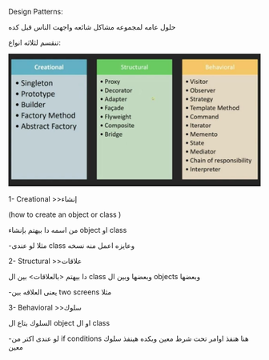 Design Patterns: 


حلول عامه لمجموعه مشاكل شائعه واجهت الناس قبل كده

تنقسم لثلاثه انواع: 

![design_patterns](images/design_patternes.jpeg)


1- Creational >>إنشاء 

(how to create an object or class )

من اسمه دا بيهتم بإنشاء object او class

-مثلا لو عندى class وعايزه اعمل منه نسخه 

2-  Structural >>علاقات

دا بيهتم <بالعلاقات> بين ال class وبعضها وبين ال objects وبعضها

-يعنى العلاقه بين two screens  مثلا 

3- Behavioral >>سلوك

السلوك بتاع ال object او ال class

-لو عندى اكتر من if conditions هنا هنفذ اوامر تحت شرط معين وبكده هينفذ سلوك معين
